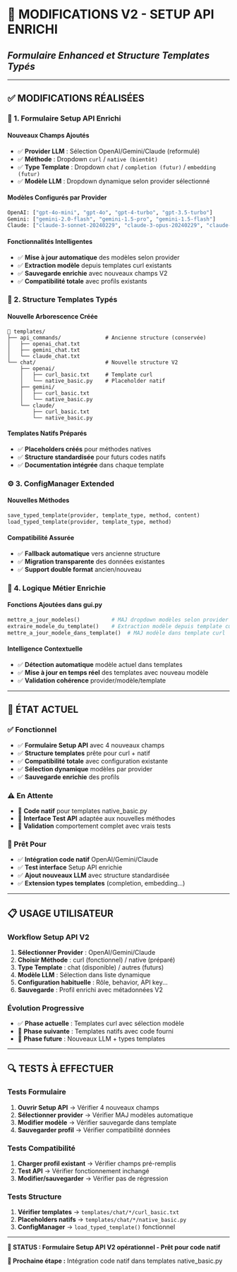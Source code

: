 # 🚀 **MODIFICATIONS V2 - SETUP API ENRICHI**
## *Formulaire Enhanced et Structure Templates Typés*

---

## ✅ **MODIFICATIONS RÉALISÉES**

### **🔧 1. Formulaire Setup API Enrichi**

#### **Nouveaux Champs Ajoutés**
- ✅ **Provider LLM** : Sélection OpenAI/Gemini/Claude (reformulé)
- ✅ **Méthode** : Dropdown `curl` / `native (bientôt)` 
- ✅ **Type Template** : Dropdown `chat` / `completion (futur)` / `embedding (futur)`
- ✅ **Modèle LLM** : Dropdown dynamique selon provider sélectionné

#### **Modèles Configurés par Provider**
```python
OpenAI: ["gpt-4o-mini", "gpt-4o", "gpt-4-turbo", "gpt-3.5-turbo"]
Gemini: ["gemini-2.0-flash", "gemini-1.5-pro", "gemini-1.5-flash"]
Claude: ["claude-3-sonnet-20240229", "claude-3-opus-20240229", "claude-3-haiku-20240307"]
```

#### **Fonctionnalités Intelligentes**
- ✅ **Mise à jour automatique** des modèles selon provider
- ✅ **Extraction modèle** depuis templates curl existants
- ✅ **Sauvegarde enrichie** avec nouveaux champs V2
- ✅ **Compatibilité totale** avec profils existants

### **📁 2. Structure Templates Typés**

#### **Nouvelle Arborescence Créée**
```
📁 templates/
├── api_commands/              # Ancienne structure (conservée)
│   ├── openai_chat.txt
│   ├── gemini_chat.txt
│   └── claude_chat.txt
└── chat/                      # Nouvelle structure V2
    ├── openai/
    │   ├── curl_basic.txt     # Template curl
    │   └── native_basic.py    # Placeholder natif
    ├── gemini/
    │   ├── curl_basic.txt
    │   └── native_basic.py
    └── claude/
        ├── curl_basic.txt
        └── native_basic.py
```

#### **Templates Natifs Préparés**
- ✅ **Placeholders créés** pour méthodes natives
- ✅ **Structure standardisée** pour futurs codes natifs
- ✅ **Documentation intégrée** dans chaque template

### **⚙️ 3. ConfigManager Extended**

#### **Nouvelles Méthodes**
```python
save_typed_template(provider, template_type, method, content)
load_typed_template(provider, template_type, method)
```

#### **Compatibilité Assurée**
- ✅ **Fallback automatique** vers ancienne structure
- ✅ **Migration transparente** des données existantes
- ✅ **Support double format** ancien/nouveau

### **🎯 4. Logique Métier Enrichie**

#### **Fonctions Ajoutées dans gui.py**
```python
mettre_a_jour_modeles()          # MAJ dropdown modèles selon provider
extraire_modele_du_template()    # Extraction modèle depuis template curl
mettre_a_jour_modele_dans_template()  # MAJ modèle dans template curl
```

#### **Intelligence Contextuelle**
- ✅ **Détection automatique** modèle actuel dans templates
- ✅ **Mise à jour en temps réel** des templates avec nouveau modèle
- ✅ **Validation cohérence** provider/modèle/template

---

## 🎯 **ÉTAT ACTUEL**

### **✅ Fonctionnel**
- ✅ **Formulaire Setup API** avec 4 nouveaux champs
- ✅ **Structure templates** prête pour curl + natif
- ✅ **Compatibilité totale** avec configuration existante
- ✅ **Sélection dynamique** modèles par provider
- ✅ **Sauvegarde enrichie** des profils

### **⚠️ En Attente**
- 🔄 **Code natif** pour templates native_basic.py
- 🔄 **Interface Test API** adaptée aux nouvelles méthodes
- 🔄 **Validation** comportement complet avec vrais tests

### **🚀 Prêt Pour**
- ✅ **Intégration code natif** OpenAI/Gemini/Claude
- ✅ **Test interface** Setup API enrichie
- ✅ **Ajout nouveaux LLM** avec structure standardisée
- ✅ **Extension types templates** (completion, embedding...)

---

## 📋 **USAGE UTILISATEUR**

### **Workflow Setup API V2**
1. **Sélectionner Provider** : OpenAI/Gemini/Claude
2. **Choisir Méthode** : curl (fonctionnel) / native (préparé)
3. **Type Template** : chat (disponible) / autres (futurs)
4. **Modèle LLM** : Sélection dans liste dynamique
5. **Configuration habituelle** : Rôle, behavior, API key...
6. **Sauvegarde** : Profil enrichi avec métadonnées V2

### **Évolution Progressive**
- ✅ **Phase actuelle** : Templates curl avec sélection modèle
- 🔄 **Phase suivante** : Templates natifs avec code fourni
- 🚀 **Phase future** : Nouveaux LLM + types templates

---

## 🔍 **TESTS À EFFECTUER**

### **Tests Formulaire**
1. **Ouvrir Setup API** → Vérifier 4 nouveaux champs
2. **Sélectionner provider** → Vérifier MAJ modèles automatique
3. **Modifier modèle** → Vérifier sauvegarde dans template
4. **Sauvegarder profil** → Vérifier compatibilité données

### **Tests Compatibilité**
1. **Charger profil existant** → Vérifier champs pré-remplis
2. **Test API** → Vérifier fonctionnement inchangé
3. **Modifier/sauvegarder** → Vérifier pas de régression

### **Tests Structure**
1. **Vérifier templates** → `templates/chat/*/curl_basic.txt`
2. **Placeholders natifs** → `templates/chat/*/native_basic.py`
3. **ConfigManager** → `load_typed_template()` fonctionnel

---

**🎯 STATUS : Formulaire Setup API V2 opérationnel - Prêt pour code natif**

**📅 Prochaine étape :** Intégration code natif dans templates native_basic.py
